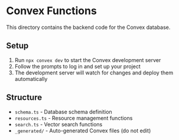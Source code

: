 # Convex Functions

This directory contains the backend code for the Convex database.

## Setup

1. Run `npx convex dev` to start the Convex development server
2. Follow the prompts to log in and set up your project
3. The development server will watch for changes and deploy them automatically

## Structure

- `schema.ts` - Database schema definition
- `resources.ts` - Resource management functions
- `search.ts` - Vector search functions
- `_generated/` - Auto-generated Convex files (do not edit)